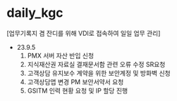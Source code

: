 # daily_kgc

[업무기록지 겸 잔디를 위해 VDI로 접속하여 일일 업무 관리]

- 23.9.5
  1. PMX 서버 자산 반입 신청
  2. 지식재산권 자료실 결재문서함 관련 오류 수정 SR요청
  3. 고객상담 유지보수 계약을 위한 보안계정 및 방화벽 신청
  4. 고객상담앱 변경 PM 보안서약서 요청
  5. GSITM 인력 현황 요청 및 IP 할당 진행
  

